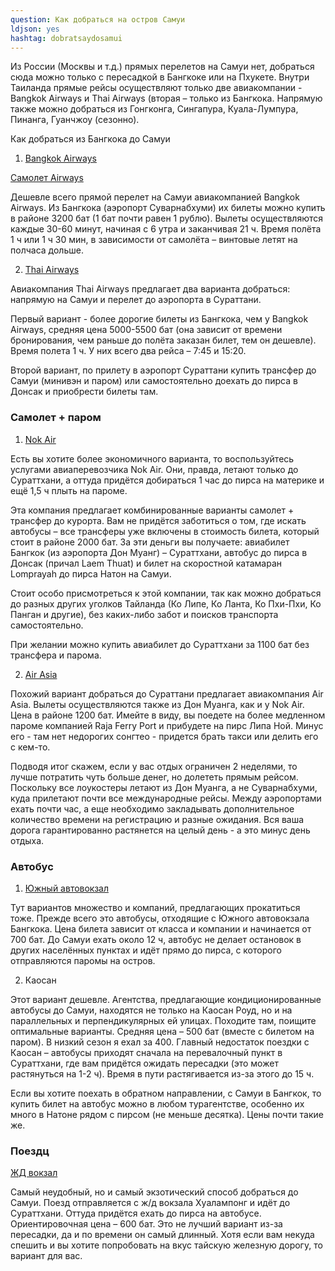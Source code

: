 ```yaml
---
question: Как добраться на остров Самуи
ldjson: yes
hashtag: dobratsaydosamui
---
```


Из России (Москвы и т.д.) прямых перелетов на Самуи нет, добраться сюда можно только с пересадкой в Бангкоке или на Пхукете. Внутри Таиланда прямые рейсы осуществляют только две авиакомпании - Bangkok Airways и Thai Airways (вторая – только из Бангкока. Напрямую также можно добраться из Гонгконга, Сингапура, Куала-Лумпура, Пинанга, Гуанчжоу (сезонно).

Как добраться из Бангкока до Самуи

1. [Bangkok Airways](https://www.bangkokair.com/)

[Самолет Airways](http://samuifaq.ru/assets/samoletbangkokairways.jpg)

Дешевле всего прямой перелет на Самуи авиакомпанией Bangkok Airways. Из Бангкока (аэропорт Суварнабхуми) их билеты можно купить в районе 3200 бат (1 бат почти равен 1 рублю). Вылеты осуществляются каждые 30-60 минут, начиная с 6 утра и заканчивая 21 ч. Время полёта 1 ч или 1 ч 30 мин, в зависимости от самолёта – винтовые летят на полчаса дольше.

2. [Thai Airways](https://www.thaiairways.com/en/index.page)

Авиакомпания Thai Airways предлагает два варианта добраться: напрямую на Самуи и перелет до аэропорта в Сураттани.

Первый вариант - более дорогие билеты из Бангкока, чем у Bangkok Airways, средняя цена 5000-5500 бат (она зависит от времени бронирования, чем раньше до полёта заказан билет, тем он дешевле). Время полета 1 ч. У них всего два рейса – 7:45 и 15:20.

Второй вариант, по прилету в аэропорт Сураттани купить трансфер до Самуи (минивэн и паром) или самостоятельно доехать до пирса в Донсак и приобрести билеты там.

### Самолет + паром

1. [Nok Air](https://www.nokair.com/)

Есть вы хотите более экономичного варианта, то воспользуйтесь услугами авиаперевозчика Nok Air. Они, правда, летают только до Сураттхани, а оттуда придётся добираться 1 час до пирса на материке и ещё 1,5 ч плыть на пароме.

Эта компания предлагает комбинированные варианты самолет + трансфер до курорта. Вам не придётся заботиться о том, где искать автобусы – все трансферы уже включены в стоимость билета, который стоит в районе 2000 бат. За эти деньги вы получаете: авиабилет Бангкок (из аэропорта Дон Муанг) – Сураттхани, автобус до пирса в Донсак (причал Laem Thuat) и билет на скоростной катамаран Lomprayah до пирса Натон на Самуи.

Стоит особо присмотреться к этой компании, так как можно добраться до разных других уголков Тайланда (Ко Липе, Ко Ланта, Ко Пхи-Пхи, Ко Панган и другие), без каких-либо забот и поисков транспорта самостоятельно.

При желании можно купить авиабилет до Сураттхани за 1100 бат без трансфера и парома.

2. [Air Asia](https://www.airasia.com/en/home.page)

Похожий вариант добраться до Сураттани предлагает авиакомпания Air Asia. Вылеты осуществляются также из Дон Муанга, как и у Nok Air. Цена в районе 1200 бат. Имейте в виду, вы поедете на более медленном пароме компанией Raja Ferry Port и прибудете на пирс Липа Ной. Минус его - там нет недорогих сонгтео - придется брать такси или делить его с кем-то.

Подводя итог скажем, если у вас отдых ограничен 2 неделями, то лучше потратить чуть больше денег, но долететь прямым рейсом. Поскольку все лоукостеры летают из Дон Муанга, а не Суварнабхуми, куда прилетают почти все международные рейсы. Между аэропортами ехать почти час, а еще необходимо закладывать дополнительное количество времени на регистрацию и разные ожидания. Вся ваша дорога гарантированно растянется на целый день - а это минус день отдыха.

### Автобус

1. [Южный автовокзал](https://www.google.ru/maps/place/Южный+Автовокзал/@13.7803064,100.4226759,19.25z/data=!4m5!3m4!1s0x30e2974c0e4850d3:0xdfdde3fd65d89933!8m2!3d13.7803136!4d100.4230798)

Тут вариантов множество и компаний, предлагающих прокатиться тоже. Прежде всего это автобусы, отходящие с Южного автовокзала Бангкока. Цена билета зависит от класса и компании и начинается от 700 бат. До Самуи ехать около 12 ч, автобус не делает остановок в других населённых пунктах и идёт прямо до пирса, с которого отправляются паромы на остров.

2. Каосан

Этот вариант дешевле. Агентства, предлагающие кондиционированные автобусы до Самуи, находятся не только на Каосан Роуд, но и на параллельных и перпендикулярных ей улицах. Походите там, поищите оптимальные варианты. Средняя цена – 500 бат (вместе с билетом на паром). В низкий сезон я ехал за 400. Главный недостаток поездки с Каосан – автобусы приходят сначала на перевалочный пункт в Сураттхани, где вам придётся ожидать пересадки (это может растянуться на 1-2 ч). Время в пути растягивается из-за этого до 15 ч.

Если вы хотите поехать в обратном направлении, с Самуи в Бангкок, то купить билет на автобус можно в любом турагентстве, особенно их много в Натоне рядом с пирсом (не меньше десятка). Цены почти такие же.

### Поездц 

[ЖД вокзал](https://www.google.ru/maps?q=Ж/д+вокзал+Хуа+Лампонг+в+Бангкоке&newwindow=1&sxsrf=ALiCzsZi5QiZJ5iqEYXlf-GqAAolwwfLCg:1651734673194&iflsig=AJiK0e8AAAAAYnOGoVFiuj1aV7hhdpiXf0c46_SSIjEn&uact=5&gs_lcp=Cgdnd3Mtd2l6EAMyBQghEKABUABYAGD9BGgAcAB4AIABqgGIAaoBkgEDMC4xmAEAoAECoAEB&um=1&ie=UTF-8&sa=X&ved=2ahUKEwjR0P-U58f3AhXnlosKHV-fC9QQ_AUoAXoECAIQAw)

Самый неудобный, но и самый экзотический способ добраться до Самуи. Поезд отправляется с ж/д вокзала Хуалампонг и идёт до Сураттхани. Оттуда придётся ехать до пирса на автобусе. Ориентировочная цена – 600 бат. Это не лучший вариант из-за пересадки, да и по времени он самый длинный. Хотя если вам некуда спешить и вы хотите попробовать на вкус тайскую железную дорогу, то вариант для вас.
